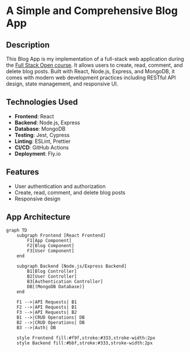 # A Simple and Comprehensive Blog App

## Description
This Blog App is my implementation of a full-stack web application during the [Full Stack Open course](https://fullstackopen.com/en/). It allows users to create, read, comment, and delete blog posts. Built with React, Node.js, Express, and MongoDB, it comes with modern web development practices including RESTful API design, state management, and responsive UI.

## Technologies Used
- **Frontend**: React
- **Backend**: Node.js, Express
- **Database**: MongoDB
- **Testing**: Jest, Cypress
- **Linting**: ESLint, Prettier
- **CI/CD**: GitHub Actions
- **Deployment**: Fly.io

## Features
- User authentication and authorization
- Create, read, comment, and delete blog posts
- Responsive design

## App Architecture
```mermaid
graph TD
    subgraph Frontend [React Frontend]
        F1[App Component]
        F2[Blog Component]
        F3[User Component]
    end

    subgraph Backend [Node.js/Express Backend]
        B1[Blog Controller]
        B2[User Controller]
        B3[Authentication Controller]
        DB[(MongoDB Database)]
    end

    F1 -->|API Requests| B1
    F2 -->|API Requests| B1
    F3 -->|API Requests| B2
    B1 -->|CRUD Operations| DB
    B2 -->|CRUD Operations| DB
    B3 -->|Auth| DB

    style Frontend fill:#f9f,stroke:#333,stroke-width:2px
    style Backend fill:#bbf,stroke:#333,stroke-width:2px
```